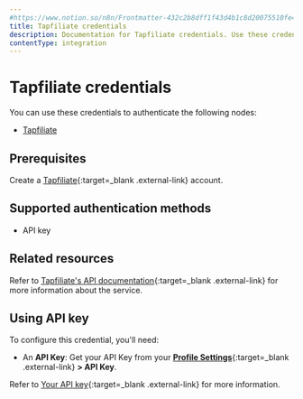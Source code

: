 ```yaml
---
#https://www.notion.so/n8n/Frontmatter-432c2b8dff1f43d4b1c8d20075510fe4
title: Tapfiliate credentials
description: Documentation for Tapfiliate credentials. Use these credentials to authenticate Tapfiliate in n8n, a workflow automation platform.
contentType: integration
---
```


# Tapfiliate credentials

You can use these credentials to authenticate the following nodes:

- [Tapfiliate](/integrations/builtin/app-nodes/n8n-nodes-base.tapfiliate/)

## Prerequisites

Create a [Tapfiliate](https://tapfiliate.com/){:target=_blank .external-link} account.

## Supported authentication methods

- API key

## Related resources

Refer to [Tapfiliate's API documentation](https://tapfiliate.com/docs/rest/){:target=_blank .external-link} for more information about the service.

## Using API key

To configure this credential, you'll need:

- An **API Key**: Get your API Key from your [**Profile Settings**](https://app.tapfiliate.com/a/profile/){:target=_blank .external-link} **> API Key**.

Refer to [Your API key](https://support.tapfiliate.com/en/articles/1441950-your-api-key){:target=_blank .external-link} for more information.
